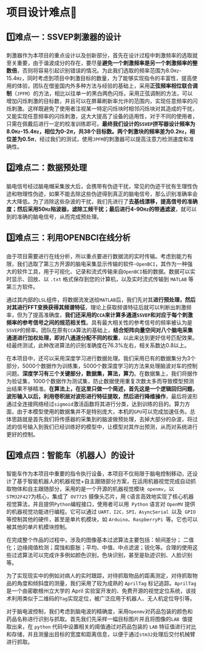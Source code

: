 # 项目设计难点🔮

## 1️⃣难点一：SSVEP刺激器的设计

刺激器作为本项目的重点设计以及创新部分，首先在设计过程中刺激频率的选取就至关重要，由于谐波成分的存在，要尽量**避免一个刺激频率是另一个刺激频率的整数倍**，否则将容易引起识别错误的情况。为此我们选取的频率范围为8.0`Hz`-15.4`Hz`，同时考虑到项目中刺激目标的数量，为了能够实现指令的丰富性，提高使用的体验，团队在借鉴国内外多种方法与经验的基础上，采用**正弦频率相位联合调制**（`JPFM`）的方法，相比以往单一的黑白两色闪烁，采用正弦调制的方法，可以增加闪烁刺激的目标数，并且可以在屏幕刷新率允许的范围内，实现任意频率的闪烁刺激。这样既避免了使用者注视某一特定闪烁块时相邻闪烁块对其造成的干扰，又能实现任意频率的闪烁刺激，这大大提高了设备的适用性，对于不同的使用者，只需在佩戴后进行一定的校准训练即可。**最终我们设计的`SSVEP`拼写器设计频率为8.0`Hz`-15.4`Hz`，相位为0-2$\pi$，共38个目标数。两个刺激块的频率差为0.2`Hz`，相位差为0.5$\pi$**，经过我们的测试，使用`JPFM`的刺激器可以提高注意力检测速度和准确性。

## 2️⃣难点二：数据预处理

脑电信号经过脑电帽采集放大后，会携带有伪迹干扰，常见的伪迹干扰有生理性伪迹和物理性伪迹，如果不能去除这些伪迹得到真正的脑电信号，那么识别准确率会大大降低。为了消除这些杂波的干扰，我们先进行了**去基线漂移，提高信号的准确度；然后采用50`Hz`陷波器，滤除工频干扰；最后进行4-90`Hz`的带通滤波**，就可以到的准确的脑电信号，从而完成预处理。

## 3️⃣难点三：利用OPENBCI在线分析

由于项目需要进行在线分析，所以重点要进行数据流的实时传输。考虑到能力有限，我们选取了第三方开源的脑电采集显示传输的软件-`OpenBCI`，其作为一种强大的软件工具，用于可视化、记录和流式传输来自` OpenBCI `板的数据。数据可以实时显示、回放、以 `.txt` 格式保存到您的计算机，以及实时流式传输到 `MATLAB` 等第三方软件。

通过其内部的`LSL`组件，将数据流发送给`MATLAB`后，我们先对其**进行预处理，然后对其进行FFT变换获得其频谱特征**，理论上获取频谱特征后就可以判断出刺激频率，但为了提高准确度，**我们还采用的`CCA`来计算多通道`SSVEP`和对应于每个刺激频率的参考信号之间的规范相关性**。具有最大相关性的参考信号的频率被认为是`SSVEP`的频率。团队在原有`CCA`算法的基础上，**结合矩阵向量空间对八个脑电采集通道进行加权处理，即对八通道分配不同的权重**，以此来达到更好信号匹配效果。经最终测试，此种改进算法的识别准确度在76.3%左右，相关系数达0.8以上。

在本项目中，还可以采用深度学习进行数据处理。我们采用已有的数据集分为3个部分，5000个数据作为训练集，5000个数深度学习的方法来处理脑波对车的控制问题。**深度学习有三个关键部分，数据集，算法，算力**。在数据集上，我们将据作为验证集，1000个数据作为测试集，防止数据使用重复次数太多而导致模型预测出结果不够精准。**在算法上，在这里只做一个简述，首先这是一个逻辑回归问题，波形输入以后，利用卷积层对波形进行特征提取，然后进行降维操作**，最后将波形通过全连接网络经过`sigmoid`激活函数将其进行分类，达到训练的目的。算力方面，由于本模型使用的数据集并不是特别庞大，本机的`GPU`可以完成加速任务。总体思路就是首先我们将传感器的采集到的脑波做预处理，去掉大部分的杂波，将过滤的信号输入到我们已经训练好的模型中，让模型对其作出预测，从而对系统进行更好的控制。

## 4️⃣难点四：智能车（机器人）的设计

智能车作为本项目中重要的指令执行设备，本项目不仅局限于脑电控制移动，还设计了基于智能机器人的机器视觉+自主跟随部分方案，在运用机器视觉完成自动抓取物体和自主跟随部分，采用的是一个开源的机器视觉模块` openmv`，以 `STM32F427`为核心，集成了` OV7725` 摄像头芯片，用 `C`语言高效地实现了核心机器视觉算法，并且提供` Python `编程接口，使用者可以用` Python` 语言对 `OpenMV` 提供的机器视觉功能进行编程。它可以通过 `UART，I2C，SPI，AsyncSerial `以及` GPIO` 等控制其他的硬件，甚至是单片机模块，如 `Arduino`、`RaspberryPi `等。它也可以被其他的单片机模块控制。

在完成整个作品的过程中，涉及的图像基本过滤算法主要包括：帧间差分； 二值化；边缘阈值检测；腐蚀和膨胀；平均、中值、中点滤波；锐化等。合理的使用这些过滤算法可以完成许多例如颜色识别，色块识别，甚至是轨迹识别、人脸识别等。

为了实现现实中的例如对病人的实时跟踪，对待抓取物品的距离测定，对待抓取物品的角度和倾斜度的测量，我们采用了较为成熟的 `AprilTag` 标记追踪。`AprilTag `是一个由密歇根州立大学的 April 实验室开发的、免费开源的视觉定位系统，该技术利用类似于二维码的` Tag `实现定位，被广泛应用于机器人、无人机定位导引等。

对于脑电波控制，我们考虑到脑电波的精确度，采用` Openmv `对药品包装的颜色和药品名称进行识别与抓取。首先我们先采样一幅目标图片并且将图像的`LAB `值提取出来，在 `python` 代码中设置相关的阈值通过对药品包装的 `LAB` 特征值进行对比和存储，并且测量出目标的宽度和距离信息，以便于通过` stm32 `处理后交付机械臂进行抓取。
